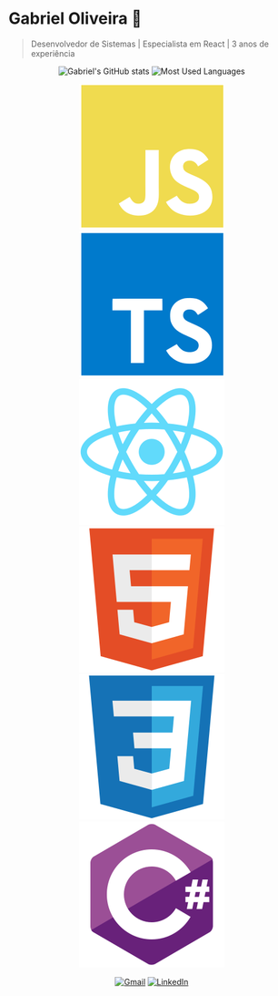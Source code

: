 # Gabriel Oliveira 🚀

> Desenvolvedor de Sistemas | Especialista em React | 3 anos de experiência

<div align="center">

  ![Gabriel's GitHub stats](https://github-readme-stats.vercel.app/api?username=GabrielMeneze&show_icons=true&theme=tokyonight&include_all_commits=true&count_private=true)
  ![Most Used Languages](https://github-readme-stats.vercel.app/api/top-langs/?username=GabrielMeneze&layout=compact&langs_count=7&theme=tokyonight)

  ![JavaScript](https://raw.githubusercontent.com/devicons/devicon/master/icons/javascript/javascript-plain.svg)
  ![TypeScript](https://raw.githubusercontent.com/devicons/devicon/master/icons/typescript/typescript-plain.svg)
  ![React](https://raw.githubusercontent.com/devicons/devicon/master/icons/react/react-original.svg)
  ![HTML5](https://raw.githubusercontent.com/devicons/devicon/master/icons/html5/html5-original.svg)
  ![CSS3](https://raw.githubusercontent.com/devicons/devicon/master/icons/css3/css3-original.svg)
  ![C#](https://raw.githubusercontent.com/devicons/devicon/master/icons/csharp/csharp-original.svg)

  [![Gmail](https://img.shields.io/badge/-Gmail-%23333?style=for-the-badge&logo=gmail&logoColor=white)](mailto:gabriel.menezesdev@gmail.com)
  [![LinkedIn](https://img.shields.io/badge/-LinkedIn-%230077B5?style=for-the-badge&logo=linkedin&logoColor=white)](https://www.linkedin.com/in/gabriel-oliveira-menezes-26bb101b5/)

</div>
